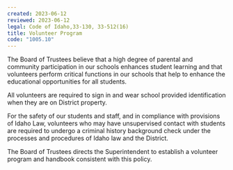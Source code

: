 ```yaml
---
created: 2023-06-12
reviewed: 2023-06-12
legal: Code of Idaho,33-130, 33-512(16)
title: Volunteer Program
code: "1005.10"
---
```


The Board of Trustees believe that a high degree of parental and community participation in our schools enhances student learning and that volunteers perform critical functions in our schools that help to enhance the educational opportunities for all students.

All volunteers are required to sign in and wear school provided identification when they are on District property.

For the safety of our students and staff, and in compliance with provisions of Idaho Law, volunteers who may have unsupervised contact with students are required to undergo a criminal history background check under the processes and procedures of Idaho law and the District.

The Board of Trustees directs the Superintendent to establish a volunteer program and handbook consistent with this policy.

